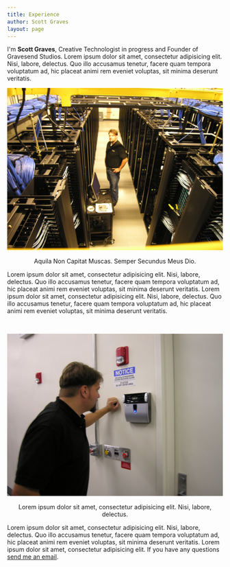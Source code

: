 ```yaml
---
title: Experience
author: Scott Graves
layout: page
---
```


I'm <strong>Scott Graves</strong>, Creative Technologist in progress and Founder of Gravesend Studios. Lorem ipsum dolor sit amet, consectetur adipisicing elit. Nisi, labore, delectus. Quo illo accusamus tenetur, facere quam tempora voluptatum ad, hic placeat animi rem eveniet voluptas, sit minima deserunt veritatis.

<center>

 <img alt="" src="/images/datacenter.jpg"/>

Aquila Non Capitat Muscas. Semper Secundus Meus Dio.

</center>

Lorem ipsum dolor sit amet, consectetur adipisicing elit. Nisi, labore, delectus. Quo illo accusamus tenetur, facere quam tempora voluptatum ad, hic placeat animi rem eveniet voluptas, sit minima deserunt veritatis. Lorem ipsum dolor sit amet, consectetur adipisicing elit. Nisi, labore, delectus. Quo illo accusamus tenetur, facere quam tempora voluptatum ad, hic placeat animi rem eveniet voluptas, sit minima deserunt veritatis.

&nbsp;


<center>
 

 <img alt="" src="/images/enter.jpg"/>

Lorem ipsum dolor sit amet, consectetur adipisicing elit. Nisi, labore, delectus. 
  
</center>

Lorem ipsum dolor sit amet, consectetur adipisicing elit. Nisi, labore, delectus. Quo illo accusamus tenetur, facere quam tempora voluptatum ad, hic placeat animi rem eveniet voluptas, sit minima deserunt veritatis. Lorem ipsum dolor sit amet, consectetur adipisicing elit. If you have any questions [send me an email](mailto:sgraves@gravesendstudios.com). 
 
&nbsp;







